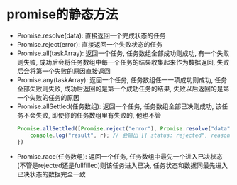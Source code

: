 # promise的静态方法

- Promise.resolve(data): 直接返回一个完成状态的任务
- Promise.reject(error): 直接返回一个失败状态的任务
- Promise.all(taskArray): 返回一个任务, 任务数组全部成功则成功, 有一个失败则失败, 成功后会将任务数组中每一个任务的结果收集起来作为数据返回, 失败后会将第一个失败的原因直接返回
- Promise.any(taskArray): 返回一个任务, 任务数组任一一项成功则成功, 任务全部失败则失败, 成功后返回的是第一个成功任务的结果, 失败以后返回的是第一个失败的任务的原因
- Promise.allSettled(任务数组): 返回一个任务, 任务数组全部已决则成功, 该任务不会失败, 即使你的任务数组里有失败的, 他也不管
    ```js
    Promise.allSettled([Promise.reject("error"), Promise.resolve("data")]).then(r => {
        console.log("result", r); // 会输出 [{ status: rejected", reason: "error" }, { status: "fullfilled", value: "data" }]
    })
    ```
- Promise.race(任务数组): 返回一个任务, 任务数组中最先一个进入已决状态(不管是rejected还是fullfilled)则该任务进入已决, 任务状态和数据同最先进入已决状态的数据完全一致